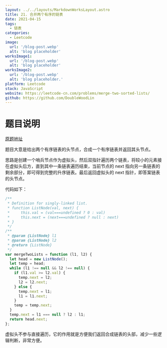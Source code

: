 ```yaml
---
layout: ../../layouts/MarkdownWorksLayout.astro
title: 21. 合并两个有序的链表
date: 2021-04-15
tags:
  - 链表
categories:
  - Leetcode
image:
  url: '/blog-post.webp'
  alt: 'blog placeholder'
worksImage1:
  url: '/blog-post.webp'
  alt: 'blog placeholder'
worksImage2:
  url: '/blog-post.webp'
  alt: 'blog placeholder.'
platform: Leetcode
stack: JavaScript
website: https://leetcode-cn.com/problems/merge-two-sorted-lists/
github: https://github.com/DoubleWoodLin
---
```


# **题目说明**

[原题地址](https://leetcode-cn.com/problems/merge-two-sorted-lists/)

题目大意是给出两个有序链表的头节点，合成一个有序链表并返回其头节点。

思路是创建一个哨兵节点作为虚拟头，然后双指针遍历两个链表，将较小的元素接在虚拟头后方，直到其中一条链表遍历结束，当前节点的 next 指向另一条链表的剩余部分，即可得到完整的升序链表。最后返回虚拟头的 next 指针，即答案链表的头节点。

代码如下：

```javascript
/**
 * Definition for singly-linked list.
 * function ListNode(val, next) {
 *     this.val = (val===undefined ? 0 : val)
 *     this.next = (next===undefined ? null : next)
 * }
 */
/**
 * @param {ListNode} l1
 * @param {ListNode} l2
 * @return {ListNode}
 */
var mergeTwoLists = function (l1, l2) {
  let head = new ListNode();
  let temp = head;
  while (l1 !== null && l2 !== null) {
    if (l1.val >= l2.val) {
      temp.next = l2;
      l2 = l2.next;
    } else {
      temp.next = l1;
      l1 = l1.next;
    }
    temp = temp.next;
  }
  temp.next = l1 === null ? l2 : l1;
  return head.next;
};
```

虚拟头不参与直接遍历，它的作用就是方便我们返回合成链表的头部，减少一些逻辑判断，非常方便。
